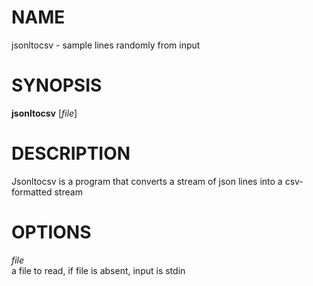 NAME
====

jsonltocsv - sample lines randomly from input

SYNOPSIS
========

**jsonltocsv** \[*file*\]

DESCRIPTION
===========

Jsonltocsv is a program that converts a stream of json lines into a csv-formatted stream

OPTIONS
=======

*file*  
a file to read, if file is absent, input is stdin
